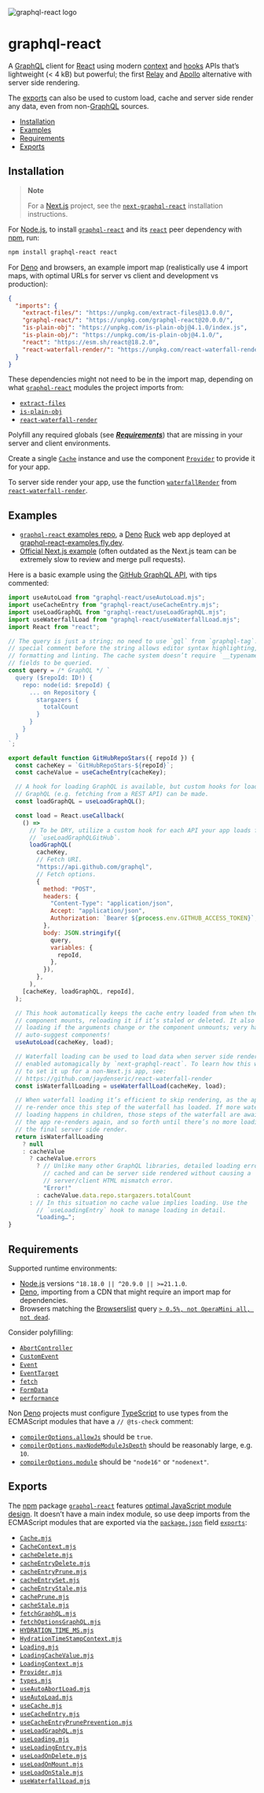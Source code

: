 ![graphql-react logo](https://cdn.jsdelivr.net/gh/jaydenseric/graphql-react@0.1.0/graphql-react-logo.svg)

# graphql-react

A [GraphQL](https://graphql.org) client for [React](https://reactjs.org) using modern [context](https://reactjs.org/docs/context) and [hooks](https://reactjs.org/docs/hooks-intro) APIs that’s lightweight (< 4 kB) but powerful; the first [Relay](https://relay.dev) and [Apollo](https://apollographql.com/apollo-client) alternative with server side rendering.

The [exports](#exports) can also be used to custom load, cache and server side render any data, even from non-[GraphQL](https://graphql.org) sources.

- [Installation](#installation)
- [Examples](#examples)
- [Requirements](#requirements)
- [Exports](#exports)

## Installation

> **Note**
>
> For a [Next.js](https://nextjs.org) project, see the [`next-graphql-react`](https://npm.im/next-graphql-react) installation instructions.

For [Node.js](https://nodejs.org), to install [`graphql-react`](https://npm.im/graphql-react) and its [`react`](https://npm.im/react) peer dependency with [npm](https://npmjs.com/get-npm), run:

```sh
npm install graphql-react react
```

For [Deno](https://deno.land) and browsers, an example import map (realistically use 4 import maps, with optimal URLs for server vs client and development vs production):

```json
{
  "imports": {
    "extract-files/": "https://unpkg.com/extract-files@13.0.0/",
    "graphql-react/": "https://unpkg.com/graphql-react@20.0.0/",
    "is-plain-obj": "https://unpkg.com/is-plain-obj@4.1.0/index.js",
    "is-plain-obj/": "https://unpkg.com/is-plain-obj@4.1.0/",
    "react": "https://esm.sh/react@18.2.0",
    "react-waterfall-render/": "https://unpkg.com/react-waterfall-render@5.0.0/"
  }
}
```

These dependencies might not need to be in the import map, depending on what [`graphql-react`](https://npm.im/graphql-react) modules the project imports from:

- [`extract-files`](https://npm.im/extract-files)
- [`is-plain-obj`](https://npm.im/is-plain-obj)
- [`react-waterfall-render`](https://npm.im/react-waterfall-render)

Polyfill any required globals (see [_**Requirements**_](#requirements)) that are missing in your server and client environments.

Create a single [`Cache`](./Cache.mjs) instance and use the component [`Provider`](./Provider.mjs) to provide it for your app.

To server side render your app, use the function [`waterfallRender`](https://github.com/jaydenseric/react-waterfall-render#exports) from [`react-waterfall-render`](https://npm.im/react-waterfall-render).

## Examples

- [`graphql-react` examples repo](https://github.com/jaydenseric/graphql-react-examples), a [Deno](https://deno.land) [Ruck](https://ruck.tech) web app deployed at [graphql-react-examples.fly.dev](https://graphql-react-examples.fly.dev).
- [Official Next.js example](https://github.com/vercel/next.js/tree/canary/examples/with-graphql-react) (often outdated as the Next.js team can be extremely slow to review and merge pull requests).

Here is a basic example using the [GitHub GraphQL API](https://docs.github.com/en/graphql), with tips commented:

```jsx
import useAutoLoad from "graphql-react/useAutoLoad.mjs";
import useCacheEntry from "graphql-react/useCacheEntry.mjs";
import useLoadGraphQL from "graphql-react/useLoadGraphQL.mjs";
import useWaterfallLoad from "graphql-react/useWaterfallLoad.mjs";
import React from "react";

// The query is just a string; no need to use `gql` from `graphql-tag`. The
// special comment before the string allows editor syntax highlighting, Prettier
// formatting and linting. The cache system doesn’t require `__typename` or `id`
// fields to be queried.
const query = /* GraphQL */ `
  query ($repoId: ID!) {
    repo: node(id: $repoId) {
      ... on Repository {
        stargazers {
          totalCount
        }
      }
    }
  }
`;

export default function GitHubRepoStars({ repoId }) {
  const cacheKey = `GitHubRepoStars-${repoId}`;
  const cacheValue = useCacheEntry(cacheKey);

  // A hook for loading GraphQL is available, but custom hooks for loading non
  // GraphQL (e.g. fetching from a REST API) can be made.
  const loadGraphQL = useLoadGraphQL();

  const load = React.useCallback(
    () =>
      // To be DRY, utilize a custom hook for each API your app loads from, e.g.
      // `useLoadGraphQLGitHub`.
      loadGraphQL(
        cacheKey,
        // Fetch URI.
        "https://api.github.com/graphql",
        // Fetch options.
        {
          method: "POST",
          headers: {
            "Content-Type": "application/json",
            Accept: "application/json",
            Authorization: `Bearer ${process.env.GITHUB_ACCESS_TOKEN}`,
          },
          body: JSON.stringify({
            query,
            variables: {
              repoId,
            },
          }),
        },
      ),
    [cacheKey, loadGraphQL, repoId],
  );

  // This hook automatically keeps the cache entry loaded from when the
  // component mounts, reloading it if it’s staled or deleted. It also aborts
  // loading if the arguments change or the component unmounts; very handy for
  // auto-suggest components!
  useAutoLoad(cacheKey, load);

  // Waterfall loading can be used to load data when server side rendering,
  // enabled automagically by `next-graphql-react`. To learn how this works or
  // to set it up for a non-Next.js app, see:
  // https://github.com/jaydenseric/react-waterfall-render
  const isWaterfallLoading = useWaterfallLoad(cacheKey, load);

  // When waterfall loading it’s efficient to skip rendering, as the app will
  // re-render once this step of the waterfall has loaded. If more waterfall
  // loading happens in children, those steps of the waterfall are awaited and
  // the app re-renders again, and so forth until there’s no more loading for
  // the final server side render.
  return isWaterfallLoading
    ? null
    : cacheValue
      ? cacheValue.errors
        ? // Unlike many other GraphQL libraries, detailed loading errors are
          // cached and can be server side rendered without causing a
          // server/client HTML mismatch error.
          "Error!"
        : cacheValue.data.repo.stargazers.totalCount
      : // In this situation no cache value implies loading. Use the
        // `useLoadingEntry` hook to manage loading in detail.
        "Loading…";
}
```

## Requirements

Supported runtime environments:

- [Node.js](https://nodejs.org) versions `^18.18.0 || ^20.9.0 || >=21.1.0`.
- [Deno](https://deno.land), importing from a CDN that might require an import map for dependencies.
- Browsers matching the [Browserslist](https://browsersl.ist) query [`> 0.5%, not OperaMini all, not dead`](https://browsersl.ist/?q=%3E+0.5%25%2C+not+OperaMini+all%2C+not+dead).

Consider polyfilling:

- [`AbortController`](https://developer.mozilla.org/en-US/docs/Web/API/AbortController)
- [`CustomEvent`](https://developer.mozilla.org/en-US/docs/Web/API/CustomEvent)
- [`Event`](https://developer.mozilla.org/en-US/docs/Web/API/Event)
- [`EventTarget`](https://developer.mozilla.org/en-US/docs/Web/API/EventTarget)
- [`fetch`](https://developer.mozilla.org/en-US/docs/Web/API/Fetch_API)
- [`FormData`](https://developer.mozilla.org/en-US/docs/Web/API/FormData)
- [`performance`](https://developer.mozilla.org/en-US/docs/Web/API/Window/performance)

Non [Deno](https://deno.land) projects must configure [TypeScript](https://typescriptlang.org) to use types from the ECMAScript modules that have a `// @ts-check` comment:

- [`compilerOptions.allowJs`](https://typescriptlang.org/tsconfig#allowJs) should be `true`.
- [`compilerOptions.maxNodeModuleJsDepth`](https://typescriptlang.org/tsconfig#maxNodeModuleJsDepth) should be reasonably large, e.g. `10`.
- [`compilerOptions.module`](https://typescriptlang.org/tsconfig#module) should be `"node16"` or `"nodenext"`.

## Exports

The [npm](https://npmjs.com) package [`graphql-react`](https://npm.im/graphql-react) features [optimal JavaScript module design](https://jaydenseric.com/blog/optimal-javascript-module-design). It doesn’t have a main index module, so use deep imports from the ECMAScript modules that are exported via the [`package.json`](./package.json) field [`exports`](https://nodejs.org/api/packages.html#exports):

- [`Cache.mjs`](./Cache.mjs)
- [`CacheContext.mjs`](./CacheContext.mjs)
- [`cacheDelete.mjs`](./cacheDelete.mjs)
- [`cacheEntryDelete.mjs`](./cacheEntryDelete.mjs)
- [`cacheEntryPrune.mjs`](./cacheEntryPrune.mjs)
- [`cacheEntrySet.mjs`](./cacheEntrySet.mjs)
- [`cacheEntryStale.mjs`](./cacheEntryStale.mjs)
- [`cachePrune.mjs`](./cachePrune.mjs)
- [`cacheStale.mjs`](./cacheStale.mjs)
- [`fetchGraphQL.mjs`](./fetchGraphQL.mjs)
- [`fetchOptionsGraphQL.mjs`](./fetchOptionsGraphQL.mjs)
- [`HYDRATION_TIME_MS.mjs`](./HYDRATION_TIME_MS.mjs)
- [`HydrationTimeStampContext.mjs`](./HydrationTimeStampContext.mjs)
- [`Loading.mjs`](./Loading.mjs)
- [`LoadingCacheValue.mjs`](./LoadingCacheValue.mjs)
- [`LoadingContext.mjs`](./LoadingContext.mjs)
- [`Provider.mjs`](./Provider.mjs)
- [`types.mjs`](./types.mjs)
- [`useAutoAbortLoad.mjs`](./useAutoAbortLoad.mjs)
- [`useAutoLoad.mjs`](./useAutoLoad.mjs)
- [`useCache.mjs`](./useCache.mjs)
- [`useCacheEntry.mjs`](./useCacheEntry.mjs)
- [`useCacheEntryPrunePrevention.mjs`](./useCacheEntryPrunePrevention.mjs)
- [`useLoadGraphQL.mjs`](./useLoadGraphQL.mjs)
- [`useLoading.mjs`](./useLoading.mjs)
- [`useLoadingEntry.mjs`](./useLoadingEntry.mjs)
- [`useLoadOnDelete.mjs`](./useLoadOnDelete.mjs)
- [`useLoadOnMount.mjs`](./useLoadOnMount.mjs)
- [`useLoadOnStale.mjs`](./useLoadOnStale.mjs)
- [`useWaterfallLoad.mjs`](./useWaterfallLoad.mjs")
